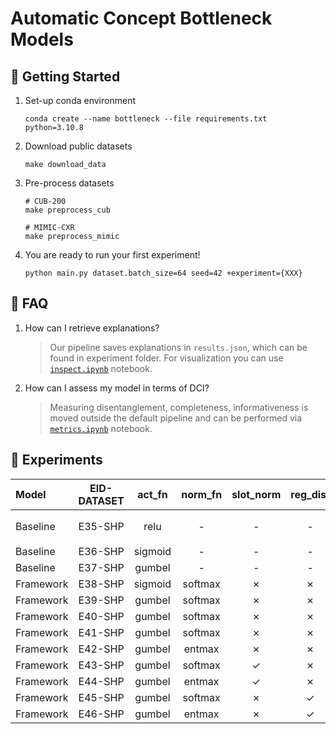 # Automatic Concept Bottleneck Models

## 🚀 Getting Started
1. Set-up conda environment
    ```
    conda create --name bottleneck --file requirements.txt python=3.10.8
    ```
2. Download public datasets
    ```
    make download_data
    ```
3. Pre-process datasets
    ```
    # CUB-200
    make preprocess_cub

    # MIMIC-CXR
    make preprocess_mimic
    ```
4. You are ready to run your first experiment!
    ```
    python main.py dataset.batch_size=64 seed=42 +experiment={XXX}
    ```

## 🤔 FAQ

1. How can I retrieve explanations?
    > Our pipeline saves explanations in `results.json`, which can be found in experiment folder. For visualization you can use [`inspect.ipynb`](./autoconcept/inspect.ipynb) notebook.

2. How can I assess my model in terms of DCI?
    > Measuring disentanglement, completeness, informativeness is moved outside the default pipeline and can be performed via [`metrics.ipynb`](./autoconcept/metrics.ipynb) notebook.


## 🧬 Experiments

| Model     | EID-DATASET         | act_fn | norm_fn  | slot_norm | reg_dist | tie_loss   |  Performance (F1-score)   | Disentanglement | Completeness    | Directory      |
|:------------|:-----------:|:-----------:|:--------:|:---------:|:--------:|:----------:|:-------------:|:---------------:|:---------------:|:---------------|
| Baseline | E35-SHP | relu | - | - | - | - | 0.994 ± 0.0 | 0.520 ± 0.0 | 0.542 ± 0.0 | `outputs/2023-06-01/20-42-08` |
| Baseline | E36-SHP | sigmoid | - | - | - | - | X | X | X | X  |
| Baseline | E37-SHP | gumbel | - | - | - | - | X | X | X | X  |
| Framework | E38-SHP | sigmoid | softmax | ✗ | ✗ | JS | X | X | X | X  |
| Framework | E39-SHP | gumbel | softmax | ✗ | ✗ | JS | X | X | X | X  |
| Framework | E40-SHP | gumbel | softmax | ✗ | ✗ | KL($f$, $c$) | X | X | X | X  |
| Framework | E41-SHP | gumbel | softmax | ✗ | ✗ | KL($c$, $f$) | X | X | X | X  |
| Framework | E42-SHP | gumbel | entmax | ✗ | ✗ | JS | X | X | X | X  |
| Framework | E43-SHP | gumbel | softmax | ✓ | ✗ | JS | X | X | X | X  |
| Framework | E44-SHP | gumbel | entmax | ✓ | ✗ | JS | X | X | X | X  |
| Framework | E45-SHP | gumbel | softmax | ✗ | ✓ | JS | X | X | X | X  |
| Framework | E46-SHP | gumbel | entmax | ✗ | ✓ | JS | X | X | X | X  |
